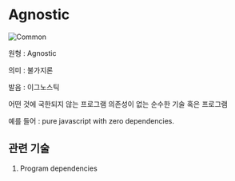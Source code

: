 <d-title>

# Agnostic

</d-title>

<d-label>

<d-inner>

![Common](../2TAT1C/Label_Common.png)

</d-inner>

</d-label>

<d-origin>

원형 : Agnostic

</d-origin>

<d-mean>

의미 : 불가지론

</d-mean>

<d-pronunciation>

발음 : 이그노스틱

</d-pronunciation>

<d-content>

어떤 것에 국한되지 않는 프로그램
의존성이 없는 순수한 기술 혹은 프로그램

예를 들어 : pure javascript with zero dependencies.

</d-content>

<d-relation>

## 관련 기술

<d-inner>

1. Program dependencies

</d-inner>

</d-relation>
